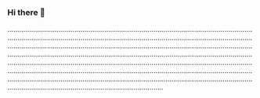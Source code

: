 ### Hi there 👋

...................................................................................................................................................................................................................................................................................................................................................................................................................................................................................................................................................................................................................................................................................................................................................................................................................................................................................................................................................................................